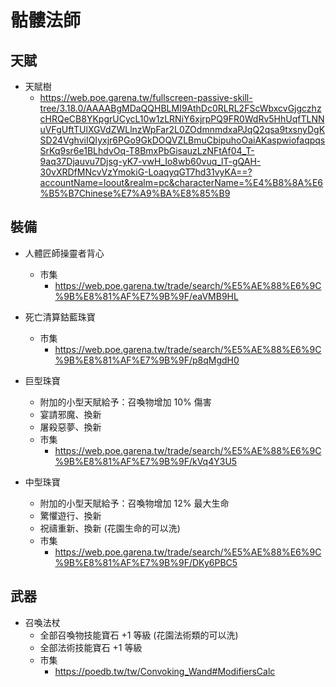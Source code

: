 # 骷髏法師

## 天賦
- 天賦樹
  - https://web.poe.garena.tw/fullscreen-passive-skill-tree/3.18.0/AAAABgMDaQQHBLMI9AthDc0RLRL2FScWbxcvGjgczhzcHRQeCB8YKpgrUCycL10w1zLRNiY6xjrpPQ9FR0WdRv5HhUqfTLNNuVFgUftTUlXGVdZWLlnzWpFar2L0ZOdmnmdxaPJqQ2qsa9txsnyDgKSD24VghviIQIyxjr6PGo9GkDOQVZLBmuCbipuhoOaiAKaspwiofaqpqsSrKq9sr6e1BLhdvOq-T8BmxPbGisauzLzNFtAf04_T-9aq37Djauvu7Djsg-yK7-vwH_Io8wb60vuq_lT-gQAH-30vXRDfMNcvVzYmokiG-LoaqyqGT7hd31vyKA==?accountName=loout&realm=pc&characterName=%E4%B8%8A%E6%B5%B7Chinese%E7%A9%BA%E8%85%B9 

## 裝備
- 人體匠師操靈者背心
  - 市集
    - https://web.poe.garena.tw/trade/search/%E5%AE%88%E6%9C%9B%E8%81%AF%E7%9B%9F/eaVMB9HL
- 死亡清算鈷藍珠寶
  - 市集
    - https://web.poe.garena.tw/trade/search/%E5%AE%88%E6%9C%9B%E8%81%AF%E7%9B%9F/p8qMgdH0

- 巨型珠寶
  - 附加的小型天賦給予：召喚物增加 10% 傷害
  - 宴請邪魔、換新 
  - 屠殺惡夢、換新
  - 市集
    - https://web.poe.garena.tw/trade/search/%E5%AE%88%E6%9C%9B%E8%81%AF%E7%9B%9F/kVq4Y3U5

- 中型珠寶 
   - 附加的小型天賦給予：召喚物增加 12% 最大生命
   - 驚懼遊行、換新  
   - 祝禱重新、換新 (花園生命的可以洗)
   - 市集
     - https://web.poe.garena.tw/trade/search/%E5%AE%88%E6%9C%9B%E8%81%AF%E7%9B%9F/DKy6PBC5


## 武器 
- 召喚法杖
  - 全部召喚物技能寶石 +1 等級 (花園法術類的可以洗)
  - 全部法術技能寶石 +1 等級
  - 市集
    - https://poedb.tw/tw/Convoking_Wand#ModifiersCalc


